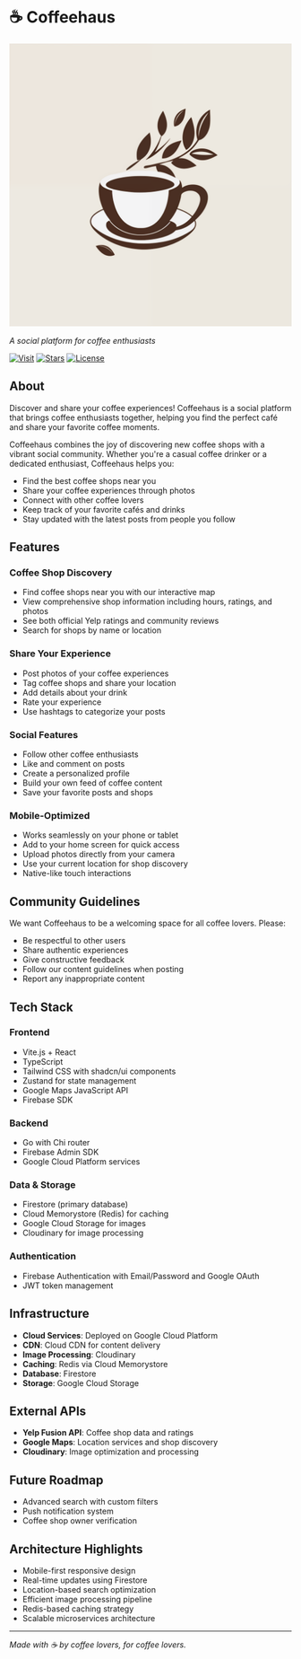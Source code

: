 # ☕ Coffeehaus

[![Coffeehaus](https://github.com/johnnynu/Coffeehaus/blob/main/coffeehaus%20logo.png)](https://coffeehaus.app)

*A social platform for coffee enthusiasts*

[![Visit](https://img.shields.io/badge/-Visit%20Coffeehaus-brown?style=for-the-badge&logo=coffeescript&logoColor=white)](https://coffeehaus.app)
[![Stars](https://img.shields.io/github/stars/johnnynu/Coffeehaus?style=for-the-badge&color=brown)](https://github.com/johnnynu/Coffeehaus/stargazers)
[![License](https://img.shields.io/badge/License-MIT-brown?style=for-the-badge)](LICENSE)

## About

Discover and share your coffee experiences! Coffeehaus is a social platform that brings coffee enthusiasts together, helping you find the perfect café and share your favorite coffee moments.

Coffeehaus combines the joy of discovering new coffee shops with a vibrant social community. Whether you're a casual coffee drinker or a dedicated enthusiast, Coffeehaus helps you:

* Find the best coffee shops near you
* Share your coffee experiences through photos
* Connect with other coffee lovers
* Keep track of your favorite cafés and drinks
* Stay updated with the latest posts from people you follow

## Features

### Coffee Shop Discovery

* Find coffee shops near you with our interactive map
* View comprehensive shop information including hours, ratings, and photos
* See both official Yelp ratings and community reviews
* Search for shops by name or location

### Share Your Experience

* Post photos of your coffee experiences
* Tag coffee shops and share your location
* Add details about your drink
* Rate your experience
* Use hashtags to categorize your posts

### Social Features

* Follow other coffee enthusiasts
* Like and comment on posts
* Create a personalized profile
* Build your own feed of coffee content
* Save your favorite posts and shops

### Mobile-Optimized

* Works seamlessly on your phone or tablet
* Add to your home screen for quick access
* Upload photos directly from your camera
* Use your current location for shop discovery
* Native-like touch interactions

## Community Guidelines

We want Coffeehaus to be a welcoming space for all coffee lovers. Please:

* Be respectful to other users
* Share authentic experiences
* Give constructive feedback
* Follow our content guidelines when posting
* Report any inappropriate content

## Tech Stack

### Frontend

* Vite.js + React
* TypeScript
* Tailwind CSS with shadcn/ui components
* Zustand for state management
* Google Maps JavaScript API
* Firebase SDK

### Backend

* Go with Chi router
* Firebase Admin SDK
* Google Cloud Platform services

### Data & Storage

* Firestore (primary database)
* Cloud Memorystore (Redis) for caching
* Google Cloud Storage for images
* Cloudinary for image processing

### Authentication

* Firebase Authentication with Email/Password and Google OAuth
* JWT token management

## Infrastructure

* **Cloud Services**: Deployed on Google Cloud Platform
* **CDN**: Cloud CDN for content delivery
* **Image Processing**: Cloudinary
* **Caching**: Redis via Cloud Memorystore
* **Database**: Firestore
* **Storage**: Google Cloud Storage

## External APIs

* **Yelp Fusion API**: Coffee shop data and ratings
* **Google Maps**: Location services and shop discovery
* **Cloudinary**: Image optimization and processing

## Future Roadmap

* Advanced search with custom filters
* Push notification system
* Coffee shop owner verification

## Architecture Highlights

* Mobile-first responsive design
* Real-time updates using Firestore
* Location-based search optimization
* Efficient image processing pipeline
* Redis-based caching strategy
* Scalable microservices architecture

---

*Made with ☕ by coffee lovers, for coffee lovers.*
